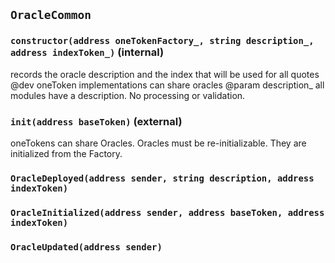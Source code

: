 ## `OracleCommon`






### `constructor(address oneTokenFactory_, string description_, address indexToken_)` (internal)

records the oracle description and the index that will be used for all quotes
     @dev oneToken implementations can share oracles
     @param description_ all modules have a description. No processing or validation.



### `init(address baseToken)` (external)

oneTokens can share Oracles. Oracles must be re-initializable. They are initialized from the Factory.




### `OracleDeployed(address sender, string description, address indexToken)`





### `OracleInitialized(address sender, address baseToken, address indexToken)`





### `OracleUpdated(address sender)`





